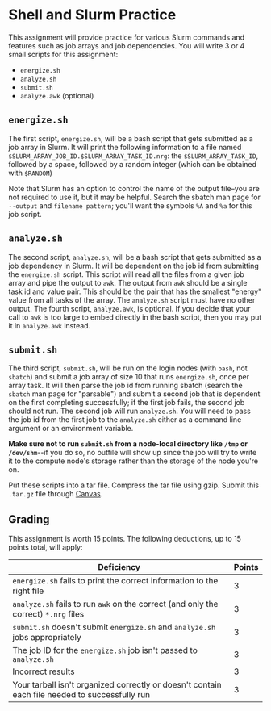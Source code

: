 ---
---

# Shell and Slurm Practice

This assignment will provide practice for various Slurm commands and features such as job arrays and job dependencies. You will write 3 or 4 small scripts for this assignment: 

- `energize.sh`
- `analyze.sh`
- `submit.sh`
- `analyze.awk` (optional)

## `energize.sh`

The first script, `energize.sh`, will be a bash script that gets submitted as a job array in Slurm. It will print the following information to a file named `$SLURM_ARRAY_JOB_ID.$SLURM_ARRAY_TASK_ID.nrg`: the `$SLURM_ARRAY_TASK_ID`, followed by a space, followed by a random integer (which can be obtained with `$RANDOM`)

Note that Slurm has an option to control the name of the output file–you are not required to use it, but it may be helpful. Search the sbatch man page for `--output` and `filename pattern`; you'll want the symbols `%A` and `%a` for this job script.

## `analyze.sh`

The second script, `analyze.sh`, will be a bash script that gets submitted as a job dependency in Slurm. It will be dependent on the job id from submitting the `energize.sh` script. This script will read all the files from a given job array and pipe the output to `awk`. The output from `awk` should be a single task id and value pair. This should be the pair that has the smallest "energy" value from all tasks of the array. The `analyze.sh` script must have no other output. The fourth script, `analyze.awk`, is optional. If you decide that your call to `awk` is too large to embed directly in the bash script, then you may put it in `analyze.awk` instead.

## `submit.sh`

The third script, `submit.sh`, will be run on the login nodes (with `bash`, not `sbatch`) and submit a job array of size 10 that runs `energize.sh`, once per array task. It will then parse the job id from running sbatch (search the `sbatch` man page for "parsable") and submit a second job that is dependent on the first completing successfully; if the first job fails, the second job should not run. The second job will run `analyze.sh`. You will need to pass the job id from the first job to the `analyze.sh` either as a command line argument or an environment variable.

**Make sure not to run `submit.sh` from a node-local directory like `/tmp` or `/dev/shm`**--if you do so, no outfile will show up since the job will try to write it to the compute node's storage rather than the storage of the node you're on.

Put these scripts into a tar file. Compress the tar file using gzip. Submit this `.tar.gz` file through [Canvas](https://byu.instructure.com/courses/25261/assignments).

## Grading

This assignment is worth 15 points. The following deductions, up to 15 points total, will apply:

| Deficiency | Points |
|------------|--------|
| `energize.sh` fails to print the correct information to the right file | 3 |
| `analyze.sh` fails to run `awk` on the correct (and only the correct) `*.nrg` files | 3 |
| `submit.sh` doesn't submit `energize.sh` and `analyze.sh` jobs appropriately | 3 |
| The job ID for the `energize.sh` job isn't passed to `analyze.sh` | 3 |
| Incorrect results | 3 |
| Your tarball isn't organized correctly or doesn't contain each file needed to successfully run | 3 |

